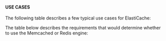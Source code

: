 #### USE CASES


The following table describes a few typical use cases for ElastiCache:


The table below describes the requirements that would determine whether to use the Memcached or Redis engine:

